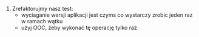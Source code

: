 1. Zrefaktorujmy nasz test:
    - wyciaganie wersji aplikacji jest czyms co wystarczy zrobic jeden raz w ramach wątku
    - użyj OOC, żeby wykonać tę operację tylko raz 